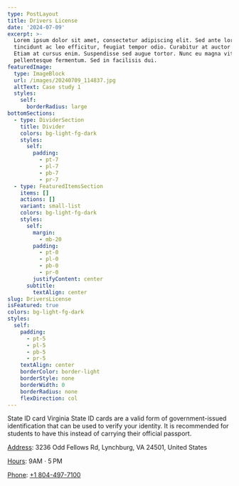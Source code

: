 ```yaml
---
type: PostLayout
title: Drivers License
date: '2024-07-09'
excerpt: >-
  Lorem ipsum dolor sit amet, consectetur adipiscing elit. Sed ante lorem,
  tincidunt ac leo efficitur, feugiat tempor odio. Curabitur at auctor sapien.
  Etiam at cursus enim. Suspendisse sed augue tortor. Nunc eu magna vitae lorem
  pellentesque fermentum. Sed in facilisis dui.
featuredImage:
  type: ImageBlock
  url: /images/20240709_114837.jpg
  altText: Case study 1
  styles:
    self:
      borderRadius: large
bottomSections:
  - type: DividerSection
    title: Divider
    colors: bg-light-fg-dark
    styles:
      self:
        padding:
          - pt-7
          - pl-7
          - pb-7
          - pr-7
  - type: FeaturedItemsSection
    items: []
    actions: []
    variant: small-list
    colors: bg-light-fg-dark
    styles:
      self:
        margin:
          - mb-20
        padding:
          - pt-0
          - pl-0
          - pb-0
          - pr-0
        justifyContent: center
      subtitle:
        textAlign: center
slug: DriversLicense
isFeatured: true
colors: bg-light-fg-dark
styles:
  self:
    padding:
      - pt-5
      - pl-5
      - pb-5
      - pr-5
    textAlign: center
    borderColor: border-light
    borderStyle: none
    borderWidth: 0
    borderRadius: none
    flexDirection: col
---
```

State ID card
Virginia State ID cards are a valid form of government-issued identification that can be used to verify your identity. It is recommended for students to have this instead of carrying their official passport.

[Address](https://www.google.com/search?rlz=1C1KDEC_enUS950US950\&sca_esv=9267af3241730e66\&sca_upv=1\&cs=0\&q=virginia+department+of+motor+vehicles+lynchburg+address\&ludocid=9784621816678658661\&sa=X\&ved=2ahUKEwiT-Ny859aHAxW8S2wGHQisBMUQ6BN6BAgOEAI): 3236 Odd Fellows Rd, Lynchburg, VA 24501, United States

[Hours](https://www.google.com/search?rlz=1C1KDEC_enUS950US950\&sca_esv=9267af3241730e66\&sca_upv=1\&cs=0\&q=virginia+department+of+motor+vehicles+lynchburg+hours\&ludocid=9784621816678658661\&sa=X\&ved=2ahUKEwiT-Ny859aHAxW8S2wGHQisBMUQ6BN6BAgREAI): 9AM ⋅ 5 PM

[Phone](https://www.google.com/search?rlz=1C1KDEC_enUS950US950\&sca_esv=9267af3241730e66\&sca_upv=1\&cs=0\&q=virginia+department+of+motor+vehicles+lynchburg+phone\&ludocid=9784621816678658661\&sa=X\&ved=2ahUKEwiT-Ny859aHAxW8S2wGHQisBMUQ6BN6BAgVEAI): [+1 804-497-7100](https://www.google.com/search?q=drivers+license+lynchburg\&sca_esv=9267af3241730e66\&sca_upv=1\&rlz=1C1KDEC_enUS950US950\&ei=DhStZvHxBMW9seMPzIuCWA\&ved=0ahUKEwjxsI-659aHAxXFXmwGHcyFAAsQ4dUDCBA\&uact=5\&oq=drivers+license+lynchburg\&gs_lp=Egxnd3Mtd2l6LXNlcnAiGWRyaXZlcnMgbGljZW5zZSBseW5jaGJ1cmcyBhAAGBYYHjIGEAAYFhgeMgoQABgWGAoYHhgPMgsQABiABBiGAxiKBTILEAAYgAQYhgMYigUyCxAAGIAEGIYDGIoFMgsQABiABBiGAxiKBTILEAAYgAQYhgMYigUyCBAAGKIEGIkFMggQABiABBiiBEiMElCfBliNEXAAeAOQAQCYAeMBoAH0CqoBBTAuNy4xuAEDyAEA-AEBmAIKoAKXC8ICBBAAGEfCAgUQABiABMICBxAAGIAEGArCAggQABgWGB4YD5gDAIgGAZAGCJIHBTIuNy4xoAepPQ\&sclient=gws-wiz-serp\&lqi=Chlkcml2ZXJzIGxpY2Vuc2UgbHluY2hidXJnSOnE0eTnlYCACFohEAAQARgCIhlkcml2ZXJzIGxpY2Vuc2UgbHluY2hidXJnkgEcZGVwYXJ0bWVudF9vZl9tb3Rvcl92ZWhpY2xlc5oBI0NoWkRTVWhOTUc5blMwVkpRMEZuU1VSbGFHTmllVkozRUFFqgFhCggvbS8wY3cydBABKhMiD2RyaXZlcnMgbGljZW5zZSgAMh8QASIbs92jQwzJYqUaI33M6bJenZUoFesGOWvACCHCMh0QAiIZZHJpdmVycyBsaWNlbnNlIGx5bmNoYnVyZw#)


